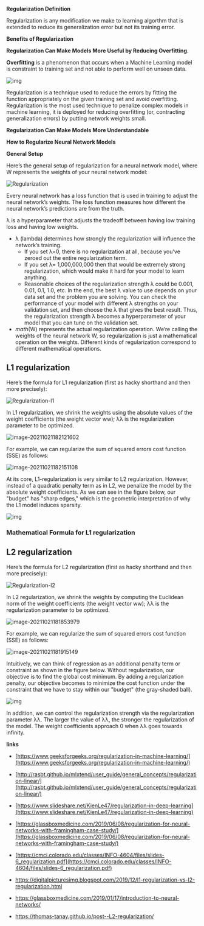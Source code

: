 

**Regularization Definition**

Regularization is any modification we make to learning algorthm that is extended to reduce its generalization error but not its training error.



**Benefits of Regularization**

**Regularization Can Make Models More Useful by Reducing Overfitting**.

**Overfitting** is a phenomenon that occurs when a Machine Learning model is constraint to training set and not able to perform well on unseen data. 

![img](https://pengfeinie.github.io/images/overfitting_21.png)

Regularization is a technique used to reduce the errors by fitting the function appropriately on the given training set and avoid overfitting. Regularization is the most used technique to penalize complex models in machine learning, it is deployed for reducing overfitting (or, contracting generalization errors) by putting network weights small. 

**Regularization Can Make Models More Understandable**



**How to Regularize Neural Network Models**

**General Setup**

Here’s the general setup of regularization for a neural network model, where W represents the weights of your neural network model:

![Regularization](https://pengfeinie.github.io/images/regularization-1.png)

Every neural network has a loss function that is used in training to adjust the neural network’s weights. The loss function measures how different the neural network’s predictions are from the truth.

λ is a hyperparameter that adjusts the tradeoff between having low training loss and having low weights.

- λ (lambda) determines how strongly the regularization will influence the network’s training.
  - If you set λ=0, there is no regularization at all, because you’ve zeroed out the entire regularization term.
  - If you set λ= 1,000,000,000 then that would be extremely strong regularization, which would make it hard for your model to learn anything.
  - Reasonable choices of the regularization strength λ could be 0.001, 0.01, 0.1, 1.0, etc. In the end, the best λ value to use depends on your data set and the problem you are solving. You can check the performance of your model with different λ strengths on your validation set, and then choose the λ that gives the best result. Thus, the regularization strength λ becomes a hyperparameter of your model that you can tune on the validation set.
- *math*(W) represents the actual regularization operation. We’re calling the weights of the neural network W, so regularization is just a mathematical operation on the weights. Different kinds of regularization correspond to different mathematical operations.

## L1 regularization

Here’s the formula for L1 regularization (first as hacky shorthand and then more precisely):

![Regularization-l1](https://pengfeinie.github.io/images/regularization-l1.png)

In L1 regularization, we shrink the weights using the absolute values of the weight coefficients (the weight vector ww); λλ is the regularization parameter to be optimized.

![image-20211021182121602](https://pengfeinie.github.io/images/image-20211021182121602.png)

For example, we can regularize the sum of squared errors cost function (SSE) as follows:

![image-20211021182151108](https://pengfeinie.github.io/images/image-20211021182151108.png)

At its core, L1-regularization is very similar to L2 regularization. However, instead of a quadratic penalty term as in L2, we penalize the model by the absolute weight coefficients. As we can see in the figure below, our "budget" has "sharp edges," which is the geometric interpretation of why the L1 model induces sparsity.

![img](https://pengfeinie.github.io/images/l1.png)





### **Mathematical Formula for L1 regularization**



## L2 regularization

Here’s the formula for L2 regularization (first as hacky shorthand and then more precisely):

![Regularization-l2](https://pengfeinie.github.io/images/regularization-l2.png)

In L2 regularization, we shrink the weights by computing the Euclidean norm of the weight coefficients (the weight vector ww); λλ is the regularization parameter to be optimized.

![image-20211021181853979](https://pengfeinie.github.io/images/image-20211021181853979.png)

For example, we can regularize the sum of squared errors cost function (SSE) as follows:

![image-20211021181915149](https://pengfeinie.github.io/images/image-20211021181915149.png)

Intuitively, we can think of regression as an additional penalty term or constraint as shown in the figure below. Without regularization, our objective is to find the global cost minimum. By adding a regularization penalty, our objective becomes to minimize the cost function under the constraint that we have to stay within our "budget" (the gray-shaded ball).

![img](https://pengfeinie.github.io/images/l2.png)

In addition, we can control the regularization strength via the regularization parameter λλ. The larger the value of λλ, the stronger the regularization of the model. The weight coefficients approach 0 when λλ goes towards infinity.





**links**

- [https://www.geeksforgeeks.org/regularization-in-machine-learning/](https://www.geeksforgeeks.org/regularization-in-machine-learning/)

- [http://rasbt.github.io/mlxtend/user_guide/general_concepts/regularization-linear/](http://rasbt.github.io/mlxtend/user_guide/general_concepts/regularization-linear/)

- [https://www.slideshare.net/KienLe47/regularization-in-deep-learning](https://www.slideshare.net/KienLe47/regularization-in-deep-learning)

- [https://glassboxmedicine.com/2019/06/08/regularization-for-neural-networks-with-framingham-case-study/](https://glassboxmedicine.com/2019/06/08/regularization-for-neural-networks-with-framingham-case-study/)

- [https://cmci.colorado.edu/classes/INFO-4604/files/slides-6_regularization.pdf](https://cmci.colorado.edu/classes/INFO-4604/files/slides-6_regularization.pdf)

- https://digitalpicturesimg.blogspot.com/2019/12/l1-regularization-vs-l2-regularization.html

- https://glassboxmedicine.com/2019/01/17/introduction-to-neural-networks/

- https://thomas-tanay.github.io/post--L2-regularization/

  


